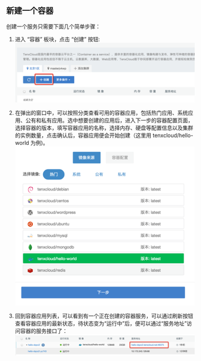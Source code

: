 ## 新建一个容器
创建一个服务只需要下面几个简单步骤：
1. 进入 “容器” 板块，点击 “创建” 按钮:
 ![create1](../images/container/create_container_1.png)

2. 在弹出的窗口中，可以按照分类查看可用的容器应用，包括热门应用、系统应用、公有和私有应用。选中想要创建的应用后，进入下一步的容器配置页面，选择容器的版本，填写容器应用的名称，选择内存、硬盘等配置信息以及集群的实例数量，点击确认后，容器应用便会开始创建（这里用 tenxcloud/hello-world 为例)。
 ![create2](../images/container/create_container_2.png)

3. 回到容器应用列表，可以看到有一个正在创建的容器服务，可以通过刷新按钮查看容器应用的最新状态，待状态变为“运行中”后，便可以通过“服务地址”访问容器的服务接口了：
 ![create3](../images/container/create_container_3.png)
